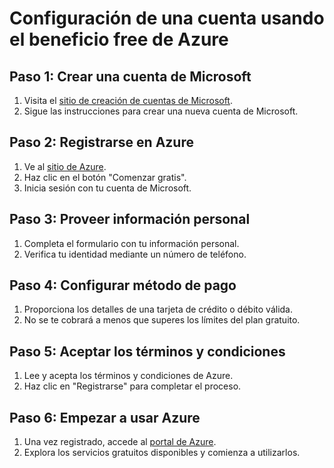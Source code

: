 # Configuración de una cuenta usando el beneficio free de Azure

## Paso 1: Crear una cuenta de Microsoft

1. Visita el [sitio de creación de cuentas de Microsoft](https://signup.live.com/).
2. Sigue las instrucciones para crear una nueva cuenta de Microsoft.

## Paso 2: Registrarse en Azure

1. Ve al [sitio de Azure](https://azure.microsoft.com/free/).
2. Haz clic en el botón "Comenzar gratis".
3. Inicia sesión con tu cuenta de Microsoft.

## Paso 3: Proveer información personal

1. Completa el formulario con tu información personal.
2. Verifica tu identidad mediante un número de teléfono.

## Paso 4: Configurar método de pago

1. Proporciona los detalles de una tarjeta de crédito o débito válida.
2. No se te cobrará a menos que superes los límites del plan gratuito.

## Paso 5: Aceptar los términos y condiciones

1. Lee y acepta los términos y condiciones de Azure.
2. Haz clic en "Registrarse" para completar el proceso.

## Paso 6: Empezar a usar Azure

1. Una vez registrado, accede al [portal de Azure](https://portal.azure.com/).
2. Explora los servicios gratuitos disponibles y comienza a utilizarlos.
